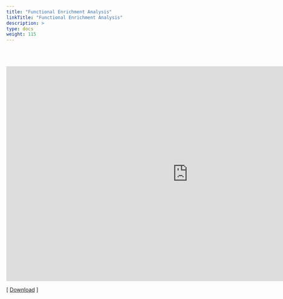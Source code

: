 ```yaml
---
title: "Functional Enrichment Analysis"
linkTitle: "Functional Enrichment Analysis"
description: >
type: docs
weight: 115
---
```


<br></br>

<iframe src="https://docs.google.com/presentation/d/e/2PACX-1vTP5Zo48XNDdFiuqc24kiGt49TGXhbbz4lTTGSAbFWtXx2a1c8BFZYLaKbpXxKM0Ww2RhbWyg1rNpyz/embed?start=false&loop=false&delayms=60000" frameborder="0" width="960" height="569" allowfullscreen="true" mozallowfullscreen="true" webkitallowfullscreen="true"></iframe>

[ [Download](https://docs.google.com/presentation/d/1m37YEuJWbIHN0Cn6vN8ajR3r-ebludMjF3CNshaLVgw/edit?usp=sharing) ]




